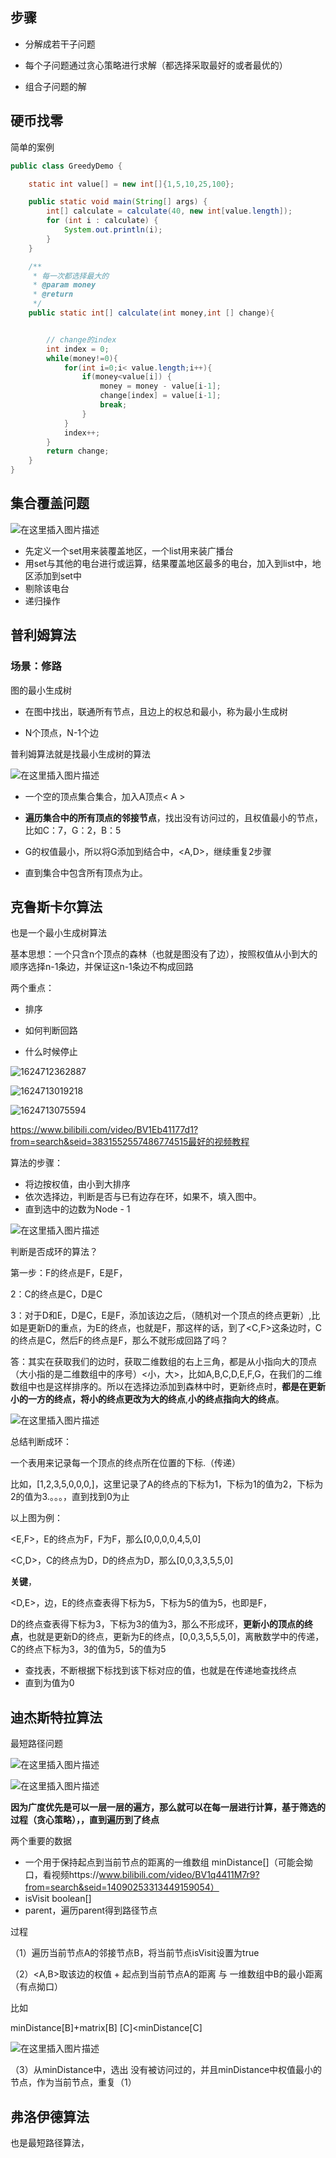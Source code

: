 ## 步骤

- 分解成若干子问题

- 每个子问题通过贪心策略进行求解（都选择采取最好的或者最优的）

- 组合子问题的解



## 硬币找零

简单的案例

```java
public class GreedyDemo {

    static int value[] = new int[]{1,5,10,25,100};

    public static void main(String[] args) {
        int[] calculate = calculate(40, new int[value.length]);
        for (int i : calculate) {
            System.out.println(i);
        }
    }

    /**
     * 每一次都选择最大的
     * @param money
     * @return
     */
    public static int[] calculate(int money,int [] change){


        // change的index
        int index = 0;
        while(money!=0){
            for(int i=0;i< value.length;i++){
                if(money<value[i]) {
                    money = money - value[i-1];
                    change[index] = value[i-1];
                    break;
                }
            }
            index++;
        }
        return change;
    }
}
```



## 集合覆盖问题

![在这里插入图片描述](https://img-blog.csdnimg.cn/20210625193009593.png?x-oss-process=image/watermark,type_ZmFuZ3poZW5naGVpdGk,shadow_10,text_aHR0cHM6Ly9ibG9nLmNzZG4ubmV0L3dlaXhpbl80NDc3MTU4Mg==,size_16,color_FFFFFF,t_70)

- 先定义一个set用来装覆盖地区，一个list用来装广播台
- 用set与其他的电台进行或运算，结果覆盖地区最多的电台，加入到list中，地区添加到set中
- 剔除该电台
- 递归操作



## 普利姆算法

### 场景：修路

图的最小生成树

- 在图中找出，联通所有节点，且边上的权总和最小，称为最小生成树

- N个顶点，N-1个边

普利姆算法就是找最小生成树的算法

![在这里插入图片描述](https://img-blog.csdnimg.cn/20210626141227306.png?x-oss-process=image/watermark,type_ZmFuZ3poZW5naGVpdGk,shadow_10,text_aHR0cHM6Ly9ibG9nLmNzZG4ubmV0L3dlaXhpbl80NDc3MTU4Mg==,size_16,color_FFFFFF,t_70)

- 一个空的顶点集合集合，加入A顶点< A >

- **遍历集合中的所有顶点的邻接节点**，找出没有访问过的，且权值最小的节点，比如C：7，G：2，B：5
- G的权值最小，所以将G添加到结合中，<A,D>，继续重复2步骤
- 直到集合中包含所有顶点为止。

## 克鲁斯卡尔算法

也是一个最小生成树算法

基本思想：一个只含n个顶点的森林（也就是图没有了边），按照权值从小到大的顺序选择n-1条边，并保证这n-1条边不构成回路

两个重点：

- 排序 

- 如何判断回路
- 什么时候停止

![1624712362887](C:\Users\cjc\AppData\Roaming\Typora\typora-user-images\1624712362887.png)

![1624713019218](C:\Users\cjc\AppData\Roaming\Typora\typora-user-images\1624713019218.png)

![1624713075594](C:\Users\cjc\AppData\Roaming\Typora\typora-user-images\1624713075594.png)

https://www.bilibili.com/video/BV1Eb41177d1?from=search&seid=3831552557486774515最好的视频教程

算法的步骤：

- 将边按权值，由小到大排序
- 依次选择边，判断是否与已有边存在环，如果不，填入图中。
- 直到选中的边数为Node - 1

![在这里插入图片描述](https://img-blog.csdnimg.cn/20210626212629632.png?x-oss-process=image/watermark,type_ZmFuZ3poZW5naGVpdGk,shadow_10,text_aHR0cHM6Ly9ibG9nLmNzZG4ubmV0L3dlaXhpbl80NDc3MTU4Mg==,size_16,color_FFFFFF,t_70)

判断是否成环的算法？

第一步：F的终点是F，E是F，

2：C的终点是C，D是C

3：对于D和E，D是C，E是F，添加该边之后，（随机对一个顶点的终点更新）,比如是更新D的重点，为E的终点，也就是F，那这样的话，到了<C,F>这条边时，C的终点是C，然后F的终点是F，那么不就形成回路了吗？

答：其实在获取我们的边时，获取二维数组的右上三角，都是从小指向大的顶点（大小指的是二维数组中的序号）<小，大>，比如A,B,C,D,E,F,G，在我们的二维数组中也是这样排序的。所以在选择边添加到森林中时，更新终点时，**都是在更新小的一方的终点，将小的终点更改为大的终点**,**小的终点指向大的终点**。

![在这里插入图片描述](https://img-blog.csdnimg.cn/2019082909412672.jpeg?x-oss-process=image/watermark,type_ZmFuZ3poZW5naGVpdGk,shadow_10,text_aHR0cHM6Ly9ibG9nLmNzZG4ubmV0L3FxXzQxODE5OTg4,size_16,color_FFFFFF,t_70)

总结判断成环：

一个表用来记录每一个顶点的终点所在位置的下标.（传递）

比如，[1,2,3,5,0,0,0,]，这里记录了A的终点的下标为1，下标为1的值为2，下标为2的值为3.。。。，直到找到0为止

以上图为例：

<E,F>，E的终点为F，F为F，那么[0,0,0,0,4,5,0]

<C,D>，C的终点为D，D的终点为D，那么[0,0,3,3,5,5,0]

**关键**，

<D,E>，边，E的终点查表得下标为5，下标为5的值为5，也即是F，

D的终点查表得下标为3，下标为3的值为3，那么不形成环，**更新小的顶点的终点**，也就是更新D的终点，更新为E的终点，[0,0,3,5,5,5,0]，离散数学中的传递，C的终点下标为3，3的值为5，5的值为5



- 查找表，不断根据下标找到该下标对应的值，也就是在传递地查找终点
- 直到为值为0



## 迪杰斯特拉算法

最短路径问题

![在这里插入图片描述](https://img-blog.csdnimg.cn/20210627224536883.png?x-oss-process=image/watermark,type_ZmFuZ3poZW5naGVpdGk,shadow_10,text_aHR0cHM6Ly9ibG9nLmNzZG4ubmV0L3dlaXhpbl80NDc3MTU4Mg==,size_16,color_FFFFFF,t_70)

![在这里插入图片描述](https://img-blog.csdnimg.cn/20210627225807977.png?x-oss-process=image/watermark,type_ZmFuZ3poZW5naGVpdGk,shadow_10,text_aHR0cHM6Ly9ibG9nLmNzZG4ubmV0L3dlaXhpbl80NDc3MTU4Mg==,size_16,color_FFFFFF,t_70)

**因为广度优先是可以一层一层的遍方，那么就可以在每一层进行计算，基于筛选的过程（贪心策略），，直到遍历到了终点**



两个重要的数据

- 一个用于保持起点到当前节点的距离的一维数组 minDistance[]（可能会拗口，看视频https://www.bilibili.com/video/BV1q4411M7r9?from=search&seid=14090253313449159054）
- isVisit   boolean[]
- parent，遍历parent得到路径节点



过程

（1）遍历当前节点A的邻接节点B，将当前节点isVisit设置为true

（2）<A,B>取该边的权值 + 起点到当前节点A的距离 与 一维数组中B的最小距离（有点拗口）

比如

minDistance[B]+matrix[B] [C]<minDistance[C]

![在这里插入图片描述](https://img-blog.csdnimg.cn/20210628135615344.png?x-oss-process=image/watermark,type_ZmFuZ3poZW5naGVpdGk,shadow_10,text_aHR0cHM6Ly9ibG9nLmNzZG4ubmV0L3dlaXhpbl80NDc3MTU4Mg==,size_16,color_FFFFFF,t_70)

（3）从minDistance中，选出 没有被访问过的，并且minDistance中权值最小的节点，作为当前节点，重复（1）



## 弗洛伊德算法

也是最短路径算法，